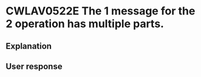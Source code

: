 # CWLAV0522E The 1 message for the 2 operation has multiple parts.

## Explanation

## User response